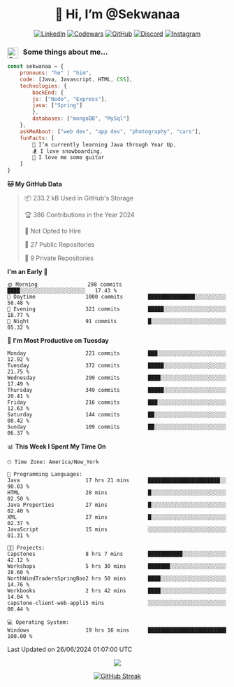 <h1 align="center" style="font-size = 20px;">👋 Hi, I’m @Sekwanaa</h1>

<div align="center">
	
<a href="https://www.linkedin.com/in/chrisskchia/" target="blank">![LinkedIn](https://img.shields.io/badge/linkedin-%230077B5.svg?style=for-the-badge&logo=linkedin&logoColor=white)</a>
<a href="https://www.codewars.com/users/sekwanaa" target="blank">![Codewars](https://img.shields.io/badge/Codewars-B1361E?style=for-the-badge&logo=codewars&logoColor=grey)</a>
<a href="https://github.com/sekwanaa" target="blank">![GitHub](https://img.shields.io/badge/github-%23121011.svg?style=for-the-badge&logo=github&logoColor=white)</a>
<a href="https://discordapp.com/users/181891769414189056" target="blank">![Discord](https://img.shields.io/badge/Discord-%235865F2.svg?style=for-the-badge&logo=discord&logoColor=white)</a>
<a href="https://www.instagram.com/sekwanaa/" target="blank">![Instagram](https://img.shields.io/badge/Instagram-%23E4405F.svg?style=for-the-badge&logo=Instagram&logoColor=white)</a>

</div>

### <img align="left" alt="Coding" height="25" src="https://media.tenor.com/2aSuT7p_a_UAAAAi/peachcat-cat.gif"> &nbsp; Some things about me...

``` javascript
const sekwanaa = {
	pronouns: "he" | "him",
	code: [Java, Javascript, HTML, CSS],
	technologies: {
		backEnd: {
		js: ["Node", "Express"],
		java: ["Spring"]
		},
		databases: ["mongoDB", "MySql"]
	},
 	askMeAbout: ["web dev", "app dev", "photography", "cars"],
 	funFacts: [
		🌱 I’m currently learning Java through Year Up,
		🏂 I love snowboarding,
		🎸 I love me some guitar
	]
}
```
<!--Github Stats-->

<!--START_SECTION:waka-->
**🐱 My GitHub Data** 

> 📦 233.2 kB Used in GitHub's Storage 
 > 
> 🏆 386 Contributions in the Year 2024
 > 
> 🚫 Not Opted to Hire
 > 
> 📜 27 Public Repositories 
 > 
> 🔑 9 Private Repositories 
 > 
**I'm an Early 🐤** 

```text
🌞 Morning                298 commits         ████░░░░░░░░░░░░░░░░░░░░░   17.43 % 
🌆 Daytime                1000 commits        ███████████████░░░░░░░░░░   58.48 % 
🌃 Evening                321 commits         █████░░░░░░░░░░░░░░░░░░░░   18.77 % 
🌙 Night                  91 commits          █░░░░░░░░░░░░░░░░░░░░░░░░   05.32 % 
```
📅 **I'm Most Productive on Tuesday** 

```text
Monday                   221 commits         ███░░░░░░░░░░░░░░░░░░░░░░   12.92 % 
Tuesday                  372 commits         █████░░░░░░░░░░░░░░░░░░░░   21.75 % 
Wednesday                299 commits         ████░░░░░░░░░░░░░░░░░░░░░   17.49 % 
Thursday                 349 commits         █████░░░░░░░░░░░░░░░░░░░░   20.41 % 
Friday                   216 commits         ███░░░░░░░░░░░░░░░░░░░░░░   12.63 % 
Saturday                 144 commits         ██░░░░░░░░░░░░░░░░░░░░░░░   08.42 % 
Sunday                   109 commits         ██░░░░░░░░░░░░░░░░░░░░░░░   06.37 % 
```


📊 **This Week I Spent My Time On** 

```text
🕑︎ Time Zone: America/New_York

💬 Programming Languages: 
Java                     17 hrs 21 mins      ███████████████████████░░   90.03 % 
HTML                     28 mins             █░░░░░░░░░░░░░░░░░░░░░░░░   02.50 % 
Java Properties          27 mins             █░░░░░░░░░░░░░░░░░░░░░░░░   02.40 % 
XML                      27 mins             █░░░░░░░░░░░░░░░░░░░░░░░░   02.37 % 
JavaScript               15 mins             ░░░░░░░░░░░░░░░░░░░░░░░░░   01.31 % 

🐱‍💻 Projects: 
Capstones                8 hrs 7 mins        ███████████░░░░░░░░░░░░░░   42.12 % 
Workshops                5 hrs 30 mins       ███████░░░░░░░░░░░░░░░░░░   28.60 % 
NorthWindTradersSpringBoo2 hrs 50 mins       ████░░░░░░░░░░░░░░░░░░░░░   14.76 % 
Workbooks                2 hrs 42 mins       ████░░░░░░░░░░░░░░░░░░░░░   14.04 % 
capstone-client-web-appli5 mins              ░░░░░░░░░░░░░░░░░░░░░░░░░   00.44 % 

💻 Operating System: 
Windows                  19 hrs 16 mins      █████████████████████████   100.00 % 
```


 Last Updated on 26/06/2024 01:07:00 UTC
<!--END_SECTION:waka-->


<div align="center">
	
![](https://komarev.com/ghpvc/?username=sekwanaa&label=GITHUB-VISITORS&style=for-the-badge)

<div>

[![GitHub Streak](https://github-readme-streak-stats.herokuapp.com/?user=sekwanaa)](https://git.io/streak-stats)
 
</div>
 
</div>


<!---
# CERTIFICATES
### Google IT Automation with Python Specialization

>***Coursera --- Issued September 2022***
Online certificate issued by Coursera building skills using Git, Github, and Python

### Google IT Support Certificate
>***Coursera --- Issued November 2021***
Online certificate issued by Coursera building foundational skills including
troubleshooting and customer service, networking, operating systems, system
administration, and security.
--->

<!---
Jiggly-sensation/Jiggly-sensation is a ✨ special ✨ repository because its `README.md` (this file) appears on your GitHub profile.
You can click the Preview link to take a look at your changes.
--->


